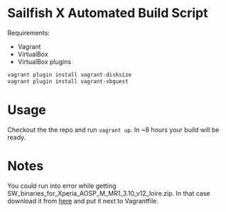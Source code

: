 Sailfish X Automated Build Script
===

Requirements:
* Vagrant
* VirtualBox
* VirtualBox plugins
```bash
vagrant plugin install vagrant-disksize
vagrant plugin install vagrant-vbguest
```

Usage
===
Checkout the the repo and run `vagrant up`. In ~8 hours your build will be ready.

Notes
===
You could run into error while getting SW_binaries_for_Xperia_AOSP_M_MR1_3.10_v12_loire.zip.
In that case download it from [here](https://developer.sonymobile.com/downloads/tool/software-binaries-for-aosp-marshmallow-6-0-1-loire/) and put it next to Vagrantfile.
